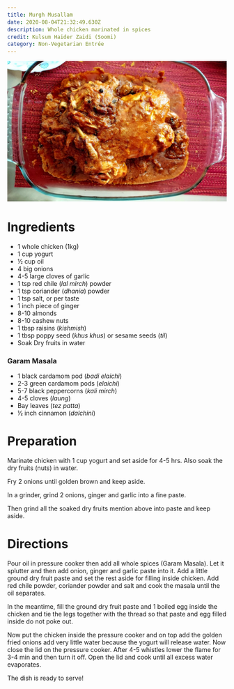 ```yaml
---
title: Murgh Musallam
date: 2020-08-04T21:32:49.630Z
description: Whole chicken marinated in spices
credit: Kulsum Haider Zaidi (Soomi)
category: Non-Vegetarian Entrée
---
```

![](murg-musallam.jpeg)

# Ingredients
* 1 whole chicken (1kg)
* 1 cup yogurt
* ½ cup oil
* 4 big onions
* 4-5 large cloves of garlic
* 1 tsp red chile (_lal mirch_) powder
* 1 tsp coriander (_dhania_) powder
* 1 tsp salt, or per taste
* 1 inch piece of ginger
* 8-10 almonds
* 8-10 cashew nuts
* 1 tbsp raisins (_kishmish_)
* 1 tbsp poppy seed (_khus khus_) or sesame seeds (_til_)
* Soak Dry fruits in water

### Garam Masala
* 1 black cardamom pod (_badi elaichi_)
* 2-3 green cardamom pods (_elaichi_)
* 5-7 black peppercorns (_kali mirch_)
* 4-5 cloves (_laung_)
* Bay leaves (_tez patta_)
* ½ inch cinnamon (_dalchini_)

# Preparation

Marinate chicken with 1 cup yogurt and set aside for 4-5 hrs. Also soak the dry fruits (nuts) in water.

Fry 2 onions until golden brown and keep aside.

In a grinder, grind 2 onions, ginger and garlic into a fine paste.

Then grind all the soaked dry fruits mention above into paste and keep aside.

# Directions

Pour oil in pressure cooker then add all whole spices (Garam Masala). Let it splutter and then add onion, ginger and garlic paste into it. Add a little ground dry fruit paste and set the rest aside for filling inside chicken. Add red chile powder, coriander powder and salt and cook the masala until the oil separates.

In the meantime, fill the ground dry fruit paste and 1 boiled egg inside the chicken and tie the legs together with the thread so that paste and egg filled inside do not poke out.

Now put the chicken inside the pressure cooker and on top add the golden fried onions add very little water because the yogurt will release water. Now close the lid on the pressure cooker. After 4-5 whistles lower the flame for 3-4 min and then turn it off. Open the lid and cook until all excess water evaporates.

The dish is ready to serve!
